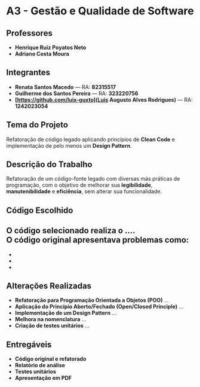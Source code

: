 # **A3 - Gestão e Qualidade de Software**

## **Professores**
- **Henrique Ruiz Poyatos Neto**
- **Adriano Costa Moura**

## **Integrantes**
- **Renata Santos Macedo** — RA: **82315517**
- **Guilherme dos Santos Pereira** — RA: **323220756**
- **[https://github.com/luix-guxto](Luis Augusto Alves Rodrigues)** — RA: **1242023054**

## **Tema do Projeto**
Refatoração de código legado aplicando princípios de **Clean Code** e implementação de pelo menos um **Design Pattern**.

## **Descrição do Trabalho**
Refatoração de um código-fonte legado com diversas más práticas de programação, com o objetivo de melhorar sua **legibilidade**, **manutenibilidade** e **eficiência**, sem alterar sua funcionalidade.

## **Código Escolhido**
O código selecionado realiza o ....  
O código original apresentava problemas como:
- 
- 
- 
- 

## **Alterações Realizadas**
- **Refatoração para Programação Orientada a Objetos (POO)** ...
- **Aplicação do Princípio Aberto/Fechado (Open/Closed Principle)** ...
- **Implementação de um Design Pattern** ...
- **Melhora na nomenclatura** ...
- **Criação de testes unitários** ...

## **Entregáveis**
- **Código original e refatorado**
- **Relatório de análise**
- **Testes unitários**
- **Apresentação em PDF**

